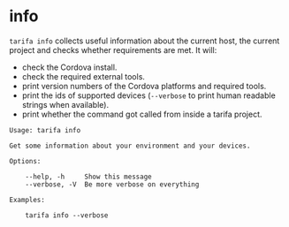 # info

`tarifa info` collects useful information about the current host, the current project and checks whether requirements are met. It will:

* check the Cordova install.
* check the required external tools.
* print version numbers of the Cordova platforms and required tools.
* print the ids of supported devices (`--verbose` to print human readable strings when available).
* print whether the command got called from inside a tarifa project.

```
Usage: tarifa info

Get some information about your environment and your devices.

Options:

    --help, -h     Show this message
    --verbose, -V  Be more verbose on everything

Examples:

    tarifa info --verbose
```
